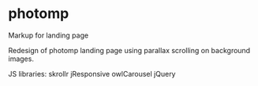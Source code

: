 photomp
=======

Markup for landing page

Redesign of photomp landing page using parallax scrolling on background images.

JS libraries:
skrollr
jResponsive
owlCarousel
jQuery

